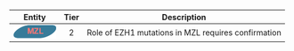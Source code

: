 |Entity|Tier|Description              |
|:----:|:----:|------------------------------|
|![MZL](images/icons/MZL_tier2.png) | 2 | Role of EZH1 mutations in MZL requires confirmation|
